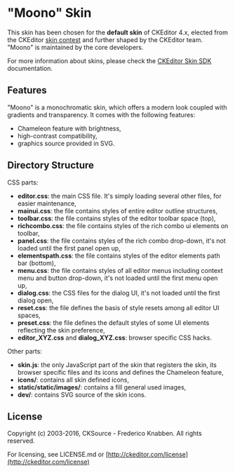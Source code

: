 "Moono" Skin
====================

This skin has been chosen for the **default skin** of CKEditor 4.x, elected from the CKEditor
[skin contest](http://ckeditor.com/blog/new_ckeditor_4_skin) and further shaped by
the CKEditor team. "Moono" is maintained by the core developers.

For more information about skins, please check the [CKEditor Skin SDK](http://docs.cksource.com/CKEditor_4.x/Skin_SDK)
documentation.

Features
-------------------
"Moono" is a monochromatic skin, which offers a modern look coupled with gradients and transparency.
It comes with the following features:

- Chameleon feature with brightness,
- high-contrast compatibility,
- graphics source provided in SVG.

Directory Structure
-------------------

CSS parts:
- **editor.css**: the main CSS file. It's simply loading several other files, for easier maintenance,
- **mainui.css**: the file contains styles of entire editor outline structures,
- **toolbar.css**: the file contains styles of the editor toolbar space (top),
- **richcombo.css**: the file contains styles of the rich combo ui elements on toolbar,
- **panel.css**: the file contains styles of the rich combo drop-down, it's not loaded
until the first panel open up,
- **elementspath.css**: the file contains styles of the editor elements path bar (bottom),
- **menu.css**: the file contains styles of all editor menus including context menu and button drop-down,
it's not loaded until the first menu open up,
- **dialog.css**: the CSS files for the dialog UI, it's not loaded until the first dialog open,
- **reset.css**: the file defines the basis of style resets among all editor UI spaces,
- **preset.css**: the file defines the default styles of some UI elements reflecting the skin preference,
- **editor_XYZ.css** and **dialog_XYZ.css**: browser specific CSS hacks.

Other parts:
- **skin.js**: the only JavaScript part of the skin that registers the skin, its browser specific files and its icons and defines the Chameleon feature,
- **icons/**: contains all skin defined icons,
- **static/static/images/**: contains a fill general used images,
- **dev/**: contains SVG source of the skin icons.

License
-------

Copyright (c) 2003-2016, CKSource - Frederico Knabben. All rights reserved.

For licensing, see LICENSE.md or [http://ckeditor.com/license](http://ckeditor.com/license)
